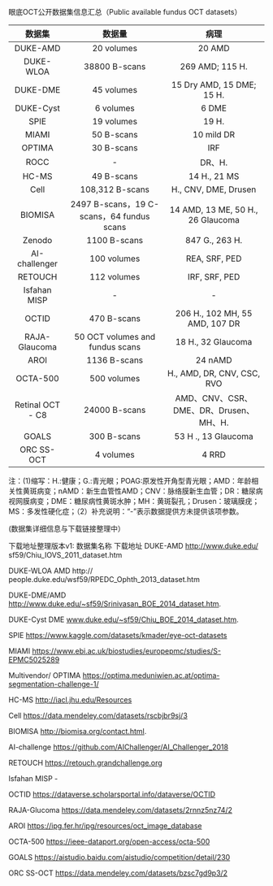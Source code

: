 眼底OCT公开数据集信息汇总（Public available fundus OCT datasets）

|      数据集      |                   数据量                  |                  病理                  |
|:----------------:|:-----------------------------------------:|:--------------------------------------:|
|     DUKE-AMD     |                 20 volumes                |                 20 AMD                 |
|    DUKE-WLOA     |               38800 B-scans               |             269 AMD; 115 H.            |
|     DUKE-DME     |                 45 volumes                |        15 Dry AMD, 15 DME; 15 H.       |
|     DUKE-Cyst    |                 6 volumes                 |                  6 DME                 |
|       SPIE       |                 19 volumes                |                  19 H.                 |
|       MIAMI      |                 50 B-scans                |               10 mild DR               |
|      OPTIMA      |                 30 B-scans                |                   IRF                  |
|       ROCC       |                     -                     |                 DR、H.                 |
|       HC-MS      |                 49 B-scans                |              14 H., 21 MS              |
|       Cell       |              108,312 B-scans              |          H., CNV, DME, Drusen          |
|      BIOMISA     | 2497 B-scans，19 C-scans，64 fundus scans |    14 AMD, 13 ME, 50 H., 26 Glaucoma   |
|      Zenodo      |                1100 B-scans               |             847 G., 263 H.             |
|   AI-challenger  |                100 volumes                |              REA, SRF, PED             |
|      RETOUCH     |                112 volumes                |              IRF, SRF, PED             |
|   Isfahan MISP   |                     -                     |                    -                   |
|       OCTID      |                470 B-scans                |     206 H., 102 MH, 55 AMD, 107 DR     |
|   RAJA-Glaucoma  |      50 OCT volumes and fundus scans      |           18 H., 32 Glaucoma           |
|       AROI       |                1136 B-scans               |                 24 nAMD                |
|     OCTA-500     |                500 volumes                |       H., AMD, DR, CNV, CSC, RVO       |
| Retinal OCT - C8 |               24000 B-scans               | AMD、CNV、CSR、DME、DR、Drusen、MH、H. |
|       GOALS      |                300 B-scans                |           53 H ., 13 Glaucoma          |
|    ORC SS-OCT    |                 4 volumes                 |                  4 RRD                 |

注：(1)缩写：H.:健康；G.:青光眼；POAG:原发性开角型青光眼；AMD：年龄相关性黄斑病变；nAMD：新生血管性AMD；CNV：脉络膜新生血管；DR：糖尿病视网膜病变；DME：糖尿病性黄斑水肿；MH：黄斑裂孔；Drusen：玻璃膜疣；MS：多发性硬化症；（2）补充说明：“-”表示数据提供方未提供该项参数。

(数据集详细信息与下载链接整理中）

下载地址整理版本v1:
数据集名称	下载地址
DUKE-AMD	http://www.duke.edu/ sf59/Chiu_IOVS_2011_dataset.htm

DUKE-WLOA AMD	http:// people.duke.edu/wsf59/RPEDC_Ophth_2013_dataset.htm

DUKE-DME/AMD	http://www.duke.edu/~sf59/Srinivasan_BOE_2014_dataset.htm.

DUKE-Cyst DME	www.duke.edu/~sf59/Chiu_BOE_2014_dataset.htm.

SPIE	https://www.kaggle.com/datasets/kmader/eye-oct-datasets

MIAMI	https://www.ebi.ac.uk/biostudies/europepmc/studies/S-EPMC5025289

Multivendor/ OPTIMA	https://optima.meduniwien.ac.at/optima-segmentation-challenge-1/

HC-MS	http://iacl.jhu.edu/Resources

Cell	https://data.mendeley.com/datasets/rscbjbr9sj/3

BIOMISA	http://biomisa.org/contact.html.

AI-challenge	https://github.com/AIChallenger/AI_Challenger_2018

RETOUCH	https://retouch.grandchallenge.org

Isfahan MISP	-

OCTID	https://dataverse.scholarsportal.info/dataverse/OCTID

RAJA-Glucoma	https://data.mendeley.com/datasets/2rnnz5nz74/2

AROI	https://ipg.fer.hr/ipg/resources/oct_image_database

OCTA-500	https://ieee-dataport.org/open-access/octa-500

GOALS	https://aistudio.baidu.com/aistudio/competition/detail/230

ORC SS-OCT	https://data.mendeley.com/datasets/bzsc7gd9p3/2

